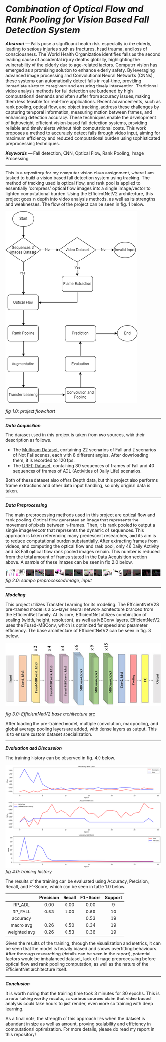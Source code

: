 ﻿# ***Combination of Optical Flow and Rank Pooling for Vision Based Fall Detection System***
 

***Abstract*** — Falls pose a significant health risk, especially to the elderly, leading to serious injuries such as fractures, head trauma, and loss of consciousness. The World Health Organization identifies falls as the second leading cause of accidental injury deaths globally, highlighting the vulnerability of the elderly due to age-related factors. Computer vision has emerged as a promising solution to enhance elderly safety. By leveraging advanced image processing and Convolutional Neural Networks (CNNs), these systems can automatically detect falls in real-time, providing immediate alerts to caregivers and ensuring timely intervention. Traditional video analysis methods for fall detection are burdened by high computational demands and often suffer from accuracy issues, making them less feasible for real-time applications. Recent advancements, such as rank pooling, optical flow, and object tracking, address these challenges by capturing temporal information, measuring motion between frames, and enhancing detection accuracy. These techniques enable the development of lightweight, efficient vision-based fall detection systems, providing reliable and timely alerts without high computational costs. This work proposes a method to accurately detect falls through video input, aiming for maximum efficiency and reduced computational burden using sophisticated preprocessing techniques.

***Keywords*** — Fall detection, CNN, Optical Flow, Rank Pooling, Image Processing

---

This is a repository for my computer vision class assignment, where I am tasked to build a vision based fall detection system using tracking. The method of tracking used is optical flow, and rank pool is applied to essentially 'compress' optical flow images into a single image/vector to lighten computational burden. Using the EfficientNetV2 architecture, this project goes in depth into video analysis methods, as well as its strengths and weaknesses. The flow of the project can be seen in fig. 1 below. 

![Project FlowChart](docs/flowchart.png?raw=true "Project FlowChart")

*fig 1.0: project flowchart*

---
***Data Acquisition***

The dataset used in this project is taken from two sources, with their description as follows. 
 - The [Multicam Dataset](), containing 22 scenarios of Fall and  2 scenarios of Not Fall scenes, each with 8 different angles. After downloading them, it is recorded to 120 fps. 
 - The [URFD Dataset](), containing 30 sequences of frames of Fall and 40 sequences of frames of ADL (Activities of Daily Life) scenarios. 

Both of these dataset also offers Depth data, but this project also performs frame extractions and other data input handling, so only original data is taken. 

---
***Data Preprocessing***

The main preprocessing methods used in this project are optical flow and rank pooling. Optical flow generates an image that represents the movement of pixels between n-frames. Then, it is rank pooled to output a single image/vecotr that represents the dynamic of sequences. This approach is taken referencing many predescent researches, and its aim is to reduce computational burden substantially. After extracting frames from videos, and computing the optical flow and rank pool, only 46 Daily Activity and 53 Fall optical flow rank pooled images remain. This number is reduced from the total amount of frames stated in the Data Acquisition section above. A sample of these images can be seen in fig 2.0 below. 

![sample img](docs/sample.png?raw=true "sample img")
*fig 2.0: sample preprocessed image, input*

---
***Modeling***

This project utilizes Transfer Learning for its modeling. The EfficientNetV2S pre-trained model is a 55-layer neural network achitecture branced from the EfficientNet family. At its core, EfficientNet utilizes combination of scaling (width, height, resolution), as well as MBConv layers. EfficientNetV2 uses the Fused-MBConv, which is optimized for speed and parameter efficiency. The base architecture of EfficientNetV2 can be seen in fig. 3 below. 

![EfficientNetV2S](docs/eff.jpg?raw=true "EfficientNetV2S")

*fig 3.0: EfficientNetV2 base architecture*
[src](https://www.sciencedirect.com/science/article/pii/S1076633222006328)

After loading the pre-trained model, multiple convolution, max pooling, and global average pooling layers are added, with dense layers as output. This is to ensure custom dataset specialization. 

---
***Evaluation and Discussion***

The training history can be observed in fig. 4.0 below. 

![hist](docs/hist.png?raw=true "hist")
*fig 4.0: training history*

The results of the training can be evaluated using Accuracy, Precision, Recall, and F1-Score, which can be seen in table 1.0 below. 

|              | **Precision** | **Recall** | **F1-Score** | **Support** |
|:------------:|:-------------:|:----------:|:------------:|:-----------:|
|    RP_ADL    |      0.00     |    0.00    |     0.00     |      9      |
|    RP_FALL   |      0.53     |    1.00    |     0.69     |      10     |
|   accuracy   |               |            |     0.53     |      19     |
|   macro avg  |      0.26     |    0.50    |     0.34     |      19     |
| weighted avg |      0.26     |    0.53    |     0.36     |      19     |

Given the results of the training, through the visualization and metrics, it can be seen that the model is heavily biased and shows overfitting behaviours. After thorough researching (details can be seen in the report), potential factors would be imbalanced dataset, lack of image preprocessing before optical flow and rank pooling computation, as well as the nature of the EfficientNet architecture itself. 

--- 
***Conclusion***

It is worth noting that the training time took 3 minutes for 30 epochs. This is a note-taking worthy results, as various sources claim that video based analysis could take hours to just render, even more so training with deep learning. 

As a final note, the strength of this approach lies when the dataset is abundant in size as well as amount, proving scalability and efficiency in computational optimization. For more details, please do read my report in this repository!
